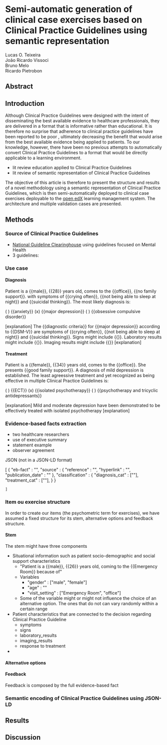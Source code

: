 # Semi-automatic generation of clinical case exercises based on Clinical Practice Guidelines using semantic representation

Lucas O. Teixeira  
João Ricardo Vissoci  
Bruno Melo  
Ricardo Pietrobon

## Abstract


## Introduction

Although Clinical Practice Guidelines were designed with the intent of disseminating the best available evidence to healthcare professionals, they are delivered in a format that is informative rather than educational. It is therefore no surprise that adherence to clinical practice guidelines have been reported to be poor <!-- ref -->, ultimately decreasing the benefit that would arise from the best available evidence being applied to patients. To our knowledge, however, there have been no previous attempts to automatically convert Clinical Practice Guidelines to a format that would be directly applicable to a learning environment.

* lit review education applied to Clinical Practice Guidelines
* lit review of semantic representation of Clinical Practice Guidelines

The objective of this article is therefore to present the structure and results of a novel methodology using a semantic representation of Clinical Practice Guidelines, which is then semi-automatically deployed to clinical case exercises deployable to the [open edX]() learning management system. The architecture and multiple validation cases are presented.




## Methods

### Source of Clinical Practice Guidelines

* [National Guideline Clearinghouse](http://www.guideline.gov/) using guidelines focused on Mental Health
* 3 guidelines:


### Use case


#### Diagnosis

Patient is a {{male}}, {{28}} years old, comes to the {{office}}, {{no family support}}. with symptoms of {{crying often}}, {{not being able to sleep at night}} and {{suicidal thinking}}. The most likely diagnosis is:

( ) {{anxiety}}
(x) {{major depression}}
( ) {{obsessive compulsive disorder}}

[explanation]
The {{diagnostic criteria}} for {{major depression}} according to {{DSM-V}} are symptoms of {{crying often}}, {{not being able to sleep at night}} and {{suicidal thinking}}. Signs might include {{}}. Laboratory results might include {{}}. Imaging results might include {{}}
[explanation]


#### Treatment

Patient is a {{female}}, {{34}} years old, comes to the {{office}}. She presents {{good family support}}. A diagnosis of mild depression is established. The least agreessive treatment and yet recognized as being effective in multiple Clinical Practice Guidelines is:

( ) {{ECT}}
(x) {{isolated psychotherapy}}
( ) {{psychotherapy and tricyclic antidepressants}}

[explanation]
Mild and moderate depression have been demonstrated to be effectively treated with isolated psychotherapy
[explanation]




### Evidence-based facts extraction

* two healthcare researchers
* use of executive summary 
* statement example
* observer agreement

JSON (not in a JSON-LD format)

[
{
    "eb-fact" : "",
    "source" : {
        "reference" : "",
        "hyperlink" : "",
        "publication_date" : ""
        },
        "classification" : {
            "diagnosis_cat" : [""],
            "treatment_cat" : [""],
        }
    }

    ]



### Item ou exercise structure

In order to create our items (the psychometric term for exercises), we have assumed a fixed structure for its stem, alternative options and feedback structure.

#### Stem

The stem might have three components

* Situational information such as patient socio-demographic and social support characteristics
    * "Patient is a {{male}}, {{26}} years old, coming to the {{Emergency Room}} because of" 
    * Variables
        * "gender" : ["male", "female"]
        *  "age" : ""
        *  "visit_setting" : ["Emergency Room", "office"]
    * Some of the variable might or might not influence the choice of an alternative option. The ones that do not can vary randomly within a certain range
* Patient characteristics that are connected to the decision regarding Clinical Practice Guideline
    * symptoms
    * signs
    * laboratory_results
    * imaging_results
    * response to treatment
* 




#### Alternative options


#### Feedback

Feedback is composed by the full evidence-based fact

### Semantic encoding of Clinical Practice Guidelines using JSON-LD

<!-- idea is to build the ontology from the use case -->




## Results

## Discussion